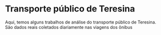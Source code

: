 # Transporte público de Teresina

Aqui, temos alguns trabalhos de análise do transporte público de Teresina. São dados reais coletados diariamente nas viagens dos ônibus
